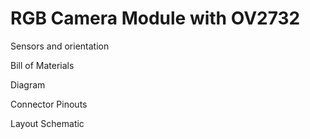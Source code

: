 # RGB Camera Module with OV2732





Sensors and orientation


Bill of Materials


Diagram


Connector Pinouts


Layout Schematic
